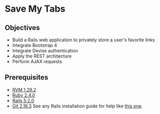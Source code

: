 # Save My Tabs

## Objectives
- Build a Rails web application to privately store a user's favorite links
- Integrate Bootstrap 4
- Integrate Devise authentication
- Apply the REST architecture
- Perform AJAX requests

## Prerequisites
- [RVM 1.29.2](https://rvm.io/)
- [Ruby 2.4.0](https://www.ruby-lang.org/en/)
- [Rails 5.2.0](http://rubyonrails.org/)
- [Git 2.16.3](https://git-scm.com/)
See any Rails installation guide for help like [this one](http://installrails.com/).




